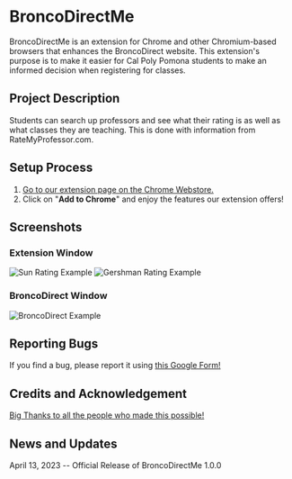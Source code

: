 # BroncoDirectMe
BroncoDirectMe is an extension for Chrome and other Chromium-based browsers that enhances the BroncoDirect website. This extension's purpose is to make it easier for Cal Poly Pomona students to make an informed decision when registering for classes.

## Project Description
Students can search up professors and see what their rating is as well as what classes they are teaching. This is done with information from RateMyProfessor.com. 

## Setup Process
1. [Go to our extension page on the Chrome Webstore.](https://chrome.google.com/webstore/detail/broncodirectme/kcbdmdlehcmkgknmmfjjiaclhpplibda)
2. Click on "**Add to Chrome**" and enjoy the features our extension offers!


## Screenshots
### Extension Window
![Sun Rating Example](https://i.imgur.com/ik3VMDL.png)
![Gershman Rating Example](https://i.imgur.com/5OYyua0.png)
### BroncoDirect Window
![BroncoDirect Example](https://i.imgur.com/KbT3PNi.png)

## Reporting Bugs
If you find a bug, please report it using [this Google Form!](https://forms.gle/kggDdg8t5dcVV2w17)



## Credits and Acknowledgement
[Big Thanks to all the people who made this possible!](https://broncodirectme.github.io/Website/credits)

## News and Updates
April 13, 2023 -- Official Release of BroncoDirectMe 1.0.0
